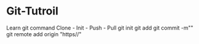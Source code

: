# Git-Tutroil
Learn git command
Clone - Init - Push - Pull
git init
git add 
git commit -m""
git remote add origin "https//"

